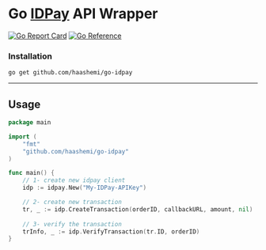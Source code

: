 # Go [IDPay](https://idpay.ir/) API Wrapper

[![Go Report Card](https://goreportcard.com/badge/github.com/haashemi/go-idpay)](https://goreportcard.com/report/github.com/haashemi/go-idpay) [![Go Reference](https://pkg.go.dev/badge/github.com/haashemi/go-idpay.svg)](https://pkg.go.dev/github.com/haashemi/go-idpay)


### Installation
```
go get github.com/haashemi/go-idpay
```

------

## Usage

```go
package main

import (
    "fmt"
    "github.com/haashemi/go-idpay"
)

func main() {
    // 1- create new idpay client
    idp := idpay.New("My-IDPay-APIKey")

    // 2- create new transaction
    tr, _ := idp.CreateTransaction(orderID, callbackURL, amount, nil)
    
    // 3- verify the transaction
    trInfo, _ := idp.VerifyTransaction(tr.ID, orderID)
}
```
